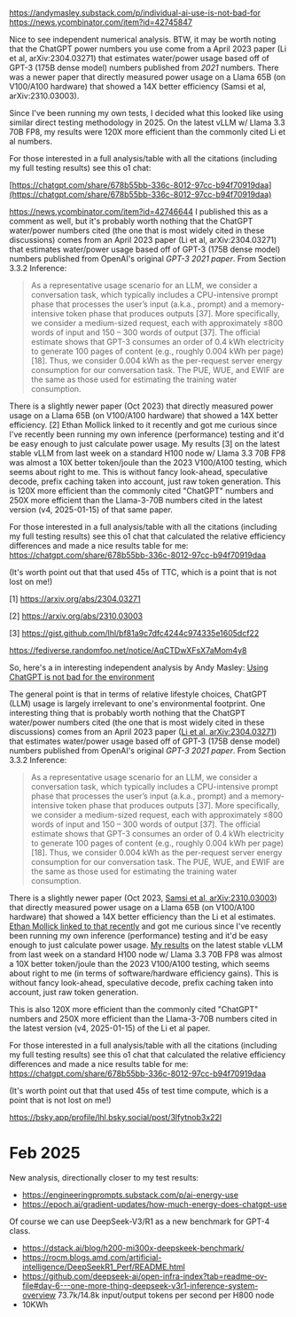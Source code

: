 https://andymasley.substack.com/p/individual-ai-use-is-not-bad-for
https://news.ycombinator.com/item?id=42745847

Nice to see independent numerical analysis. BTW, it may be worth noting that the ChatGPT power numbers you use come from a April 2023 paper (Li et al, arXiv:2304.03271) that estimates water/power usage based off of GPT-3 (175B dense model) numbers published from *2021* numbers. There was a newer paper that directly measured power usage on a Llama 65B (on V100/A100 hardware) that showed a 14X better efficiency (Samsi et al, arXiv:2310.03003).

Since I've been running my own tests, I decided what this looked like using similar direct testing methodology in 2025. On the latest vLLM w/ Llama 3.3 70B FP8, my results were 120X more efficient than the commonly cited Li et al numbers.

For those interested in a full analysis/table with all the citations (including my full testing results) see this o1 chat:

[https://chatgpt.com/share/678b55bb-336c-8012-97cc-b94f70919daa](https://chatgpt.com/share/678b55bb-336c-8012-97cc-b94f70919daa)

https://news.ycombinator.com/item?id=42746644
I published this as a comment as well, but it's probably worth nothing that the ChatGPT water/power numbers cited (the one that is most widely cited in these discussions) comes from an April 2023 paper (Li et al, arXiv:2304.03271) that estimates water/power usage based off of GPT-3 (175B dense model) numbers published from OpenAI's original *GPT-3 2021 paper*. From Section 3.3.2 Inference:

> As a representative usage scenario for an LLM, we consider a conversation task, which typically includes a CPU-intensive prompt phase that processes the user’s input (a.k.a., prompt) and a memory-intensive token phase that produces outputs [37]. More specifically, we consider a medium-sized request, each with approximately ≤800 words of input and 150 – 300 words of output [37]. The official estimate shows that GPT-3 consumes an order of 0.4 kWh electricity to generate 100 pages of content (e.g., roughly 0.004 kWh per page) [18]. Thus, we consider 0.004 kWh as the per-request server energy consumption for our conversation task. The PUE, WUE, and EWIF are the same as those used for estimating the training water consumption.

There is a slightly newer paper (Oct 2023) that directly measured power usage on a Llama 65B (on V100/A100 hardware) that showed a 14X better efficiency. [2] Ethan Mollick linked to it recently and got me curious since I've recently been running my own inference (performance) testing and it'd be easy enough to just calculate power usage. My results [3] on the latest stable vLLM from last week on a standard H100 node w/ Llama 3.3 70B FP8 was almost a 10X better token/joule than the 2023 V100/A100 testing, which seems about right to me. This is without fancy look-ahead, speculative decode, prefix caching taken into account, just raw token generation. This is 120X more efficient than the commonly cited "ChatGPT" numbers and 250X more efficient than the Llama-3-70B numbers cited in the latest version (v4, 2025-01-15) of that same paper.

For those interested in a full analysis/table with all the citations (including my full testing results) see this o1 chat that calculated the relative efficiency differences and made a nice results table for me: https://chatgpt.com/share/678b55bb-336c-8012-97cc-b94f70919daa

(It's worth point out that that used 45s of TTC, which is a point that is not lost on me!)

[1] https://arxiv.org/abs/2304.03271

[2] https://arxiv.org/abs/2310.03003

[3] https://gist.github.com/lhl/bf81a9c7dfc4244c974335e1605dcf22



https://fediverse.randomfoo.net/notice/AqCTDwXFsX7aMom4y8

So, here's a in interesting independent analysis by Andy Masley: [Using ChatGPT is not bad for the environment](https://andymasley.substack.com/p/individual-ai-use-is-not-bad-for)

The general point is that in terms of relative lifestyle choices, ChatGPT (LLM) usage is largely irrelevant to one's environmental footprint. One interesting thing that is probably worth nothing that the ChatGPT water/power numbers cited (the one that is most widely cited in these discussions) comes from an April 2023 paper ([Li et al, arXiv:2304.03271](https://arxiv.org/abs/2304.03271)) that estimates water/power usage based off of GPT-3 (175B dense model) numbers published from OpenAI's original *GPT-3 2021 paper*. From Section 3.3.2 Inference:

> As a representative usage scenario for an LLM, we consider a conversation task, which typically includes a CPU-intensive prompt phase that processes the user’s input (a.k.a., prompt) and a memory-intensive token phase that produces outputs [37]. More specifically, we consider a medium-sized request, each with approximately ≤800 words of input and 150 – 300 words of output [37]. The official estimate shows that GPT-3 consumes an order of 0.4 kWh electricity to generate 100 pages of content (e.g., roughly 0.004 kWh per page) [18]. Thus, we consider 0.004 kWh as the per-request server energy consumption for our conversation task. The PUE, WUE, and EWIF are the same as those used for estimating the training water consumption.

There is a slightly newer paper (Oct 2023, [Samsi et al, arXiv:2310.03003](https://arxiv.org/abs/2310.03003)) that directly measured power usage on a Llama 65B (on V100/A100 hardware) that showed a 14X better efficiency than the Li et al estimates. [Ethan Mollick linked to that recently](https://bsky.app/profile/emollick.bsky.social/post/3lflpodl3bc2x) and got me curious since I've recently been running my own inference (performance) testing and it'd be easy enough to just calculate power usage. [My results](https://gist.github.com/lhl/bf81a9c7dfc4244c974335e1605dcf22) on the latest stable vLLM from last week on a standard H100 node w/ Llama 3.3 70B FP8 was almost a 10X better token/joule than the 2023 V100/A100 testing, which seems about right to me (in terms of software/hardware efficiency gains). This is without fancy look-ahead, speculative decode, prefix caching taken into account, just raw token generation.

This is also 120X more efficient than the commonly cited "ChatGPT" numbers and 250X more efficient than the Llama-3-70B numbers cited in the latest version (v4, 2025-01-15) of the Li et al paper.

For those interested in a full analysis/table with all the citations (including my full testing results) see this o1 chat that calculated the relative efficiency differences and made a nice results table for me: https://chatgpt.com/share/678b55bb-336c-8012-97cc-b94f70919daa

(It's worth point out that that used 45s of test time compute, which is a point that is not lost on me!)


https://bsky.app/profile/lhl.bsky.social/post/3lfytnob3x22l


# Feb 2025
New analysis, directionally closer to my test results:
- https://engineeringprompts.substack.com/p/ai-energy-use
- https://epoch.ai/gradient-updates/how-much-energy-does-chatgpt-use

Of course we can use DeepSeek-V3/R1 as a new benchmark for GPT-4 class.
- https://dstack.ai/blog/h200-mi300x-deepskeek-benchmark/
- https://rocm.blogs.amd.com/artificial-intelligence/DeepSeekR1_Perf/README.html
- https://github.com/deepseek-ai/open-infra-index?tab=readme-ov-file#day-6---one-more-thing-deepseek-v3r1-inference-system-overview
 73.7k/14.8k input/output tokens per second per H800 node
 - 10KWh
 